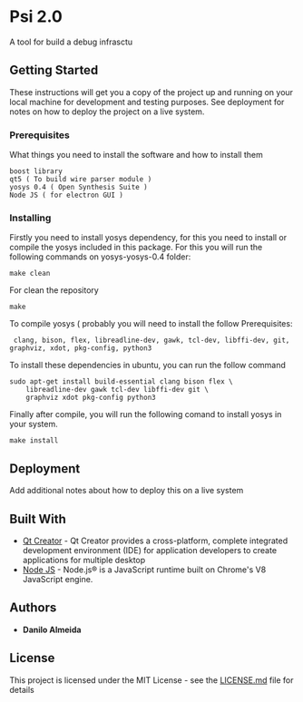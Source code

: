 # Psi 2.0

A tool for build a debug infrasctu

## Getting Started

These instructions will get you a copy of the project up and running on your local machine for development and testing purposes. See deployment for notes on how to deploy the project on a live system.

### Prerequisites

What things you need to install the software and how to install them

```
boost library
qt5 ( To build wire parser module )
yosys 0.4 ( Open Synthesis Suite )
Node JS ( for electron GUI )

```

### Installing


Firstly you need to install yosys dependency, for this you need to install or compile the yosys included in this package. For this you will run the following commands on yosys-yosys-0.4 folder:

```
make clean
```

For clean the repository

```
make
```
To compile yosys ( probably you will need to install the follow  Prerequisites:

```
 clang, bison, flex, libreadline-dev, gawk, tcl-dev, libffi-dev, git, graphviz, xdot, pkg-config, python3
```

To install these dependencies in ubuntu, you can run the follow command
```
sudo apt-get install build-essential clang bison flex \
	libreadline-dev gawk tcl-dev libffi-dev git \
	graphviz xdot pkg-config python3
```

Finally after compile, you will run the following comand to install yosys in your system.

```
make install
```


## Deployment

Add additional notes about how to deploy this on a live system

## Built With

* [Qt Creator](https://www.qt.io/download) - Qt Creator provides a cross-platform, complete integrated development environment (IDE) for application developers to create applications for multiple desktop
* [Node JS](https://nodejs.org/) - Node.js® is a JavaScript runtime built on Chrome's V8 JavaScript engine.



## Authors

* **Danilo Almeida** 


## License

This project is licensed under the MIT License - see the [LICENSE.md](LICENSE.md) file for details
